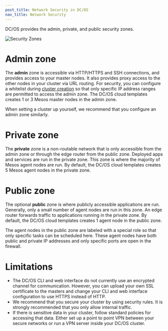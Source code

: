 ```yaml
---
post_title: Network Security in DC/OS
nav_title: Network Security
---
```

DC/OS provides the admin, private, and public security zones.

![Security Zones](../img/security-zones.jpg)

# Admin zone

The **admin** zone is accessible via HTTP/HTTPS and SSH connections, and provides access to your master nodes. It also provides proxy access to the other nodes in your cluster via URL routing. For security, you can configure a whitelist during [cluster creation][1] so that only specific IP address ranges are permitted to access the admin zone. The DC/OS cloud templates creates 1 or 3 Mesos master nodes in the admin zone.

When setting a cluster up yourself, we recommend that you configure an admin zone similarly.

# Private zone

The **private** zone is a non-routable network that is only accessible from the admin zone or through the edge router from the public zone. Deployed apps and services are run in the private zone. This zone is where the majority of Mesos agent nodes are run. By default, the DC/OS cloud templates creates 5 Mesos agent nodes in the private zone.

# Public zone

The optional **public** zone is where publicly accessible applications are run. Generally, only a small number of agent nodes are run in this zone. An edge router forwards traffic to applications running in the private zone. By default, the DC/OS cloud templates creates 1 agent node in the public zone.

The agent nodes in the public zone are labeled with a special role so that only specific tasks can be scheduled here. These agent nodes have both public and private IP addresses and only specific ports are open in the firewall.

# Limitations

*   The DC/OS CLI and web interface do not currently use an encrypted channel for communication. However, you can upload your own SSL certificate to the masters and change your CLI and web interface configuration to use HTTPS instead of HTTP.
*   We recommend that you secure your cluster by using security rules. It is strongly recommended that you only allow internal traffic.
*   If there is sensitive data in your cluster, follow standard policies for accessing that data. Either set up a point to point VPN between your secure networks or run a VPN server inside your DC/OS cluster.

 [1]: /docs/1.7/administration/installing/
